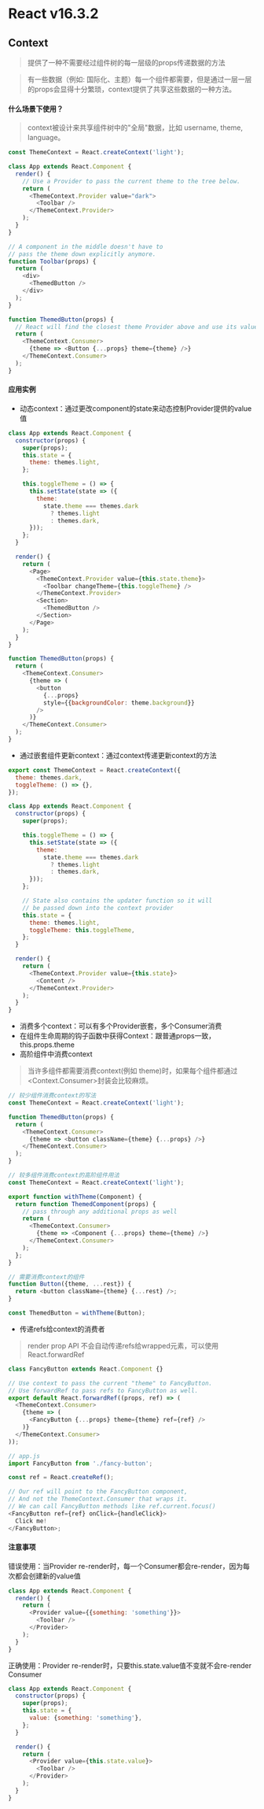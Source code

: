 # React v16.3.2

## Context
> 提供了一种不需要经过组件树的每一层级的props传递数据的方法

> 有一些数据（例如: 国际化、主题）每一个组件都需要，但是通过一层一层的props会显得十分繁琐，context提供了共享这些数据的一种方法。

#### 什么场景下使用？
> context被设计来共享组件树中的"全局"数据，比如 username, theme, language。
```javascript
const ThemeContext = React.createContext('light');

class App extends React.Component {
  render() {
    // Use a Provider to pass the current theme to the tree below.
    return (
      <ThemeContext.Provider value="dark">
        <Toolbar />
      </ThemeContext.Provider>
    );
  }
}

// A component in the middle doesn't have to
// pass the theme down explicitly anymore.
function Toolbar(props) {
  return (
    <div>
      <ThemedButton />
    </div>
  );
}

function ThemedButton(props) {
  // React will find the closest theme Provider above and use its value.
  return (
    <ThemeContext.Consumer>
      {theme => <Button {...props} theme={theme} />}
    </ThemeContext.Consumer>
  );
}
```
#### 应用实例
* 动态context：通过更改component的state来动态控制Provider提供的value值
```javascript
class App extends React.Component {
  constructor(props) {
    super(props);
    this.state = {
      theme: themes.light,
    };

    this.toggleTheme = () => {
      this.setState(state => ({
        theme:
          state.theme === themes.dark
            ? themes.light
            : themes.dark,
      }));
    };
  }

  render() {
    return (
      <Page>
        <ThemeContext.Provider value={this.state.theme}>
          <Toolbar changeTheme={this.toggleTheme} />
        </ThemeContext.Provider>
        <Section>
          <ThemedButton />
        </Section>
      </Page>
    );
  }
}

function ThemedButton(props) {
  return (
    <ThemeContext.Consumer>
      {theme => (
        <button
          {...props}
          style={{backgroundColor: theme.background}}
        />
      )}
    </ThemeContext.Consumer>
  );
}
```
* 通过嵌套组件更新context：通过context传递更新context的方法
```javascript
export const ThemeContext = React.createContext({
  theme: themes.dark,
  toggleTheme: () => {},
});

class App extends React.Component {
  constructor(props) {
    super(props);

    this.toggleTheme = () => {
      this.setState(state => ({
        theme:
          state.theme === themes.dark
            ? themes.light
            : themes.dark,
      }));
    };

    // State also contains the updater function so it will
    // be passed down into the context provider
    this.state = {
      theme: themes.light,
      toggleTheme: this.toggleTheme,
    };
  }

  render() {
    return (
      <ThemeContext.Provider value={this.state}>
        <Content />
      </ThemeContext.Provider>
    );
  }
}
```
* 消费多个context：可以有多个Provider嵌套，多个Consumer消费
* 在组件生命周期的钩子函数中获得Context：跟普通props一致，this.props.theme
* 高阶组件中消费context
> 当许多组件都需要消费context(例如 theme)时，如果每个组件都通过<Context.Consumer>封装会比较麻烦。

```javascript
// 较少组件消费context的写法
const ThemeContext = React.createContext('light');

function ThemedButton(props) {
  return (
    <ThemeContext.Consumer>
      {theme => <button className={theme} {...props} />}
    </ThemeContext.Consumer>
  );
}
```
```javascript
// 较多组件消费context的高阶组件用法
const ThemeContext = React.createContext('light');

export function withTheme(Component) {
  return function ThemedComponent(props) {
    // pass through any additional props as well
    return (
      <ThemeContext.Consumer>
        {theme => <Component {...props} theme={theme} />}
      </ThemeContext.Consumer>
    );
  };
}

// 需要消费context的组件
function Button({theme, ...rest}) {
  return <button className={theme} {...rest} />;
}

const ThemedButton = withTheme(Button);
```
* 传递refs给context的消费者
> render prop API 不会自动传递refs给wrapped元素，可以使用React.forwardRef
```javascript
class FancyButton extends React.Component {}

// Use context to pass the current "theme" to FancyButton.
// Use forwardRef to pass refs to FancyButton as well.
export default React.forwardRef((props, ref) => (
  <ThemeContext.Consumer>
    {theme => (
      <FancyButton {...props} theme={theme} ref={ref} />
    )}
  </ThemeContext.Consumer>
));

// app.js
import FancyButton from './fancy-button';

const ref = React.createRef();

// Our ref will point to the FancyButton component,
// And not the ThemeContext.Consumer that wraps it.
// We can call FancyButton methods like ref.current.focus()
<FancyButton ref={ref} onClick={handleClick}>
  Click me!
</FancyButton>;
```
#### 注意事项
错误使用：当Provider re-render时，每一个Consumer都会re-render，因为每次都会创建新的value值
```javascript
class App extends React.Component {
  render() {
    return (
      <Provider value={{something: 'something'}}>
        <Toolbar />
      </Provider>
    );
  }
}
```
正确使用：Provider re-render时，只要this.state.value值不变就不会re-render Consumer
```javascript
class App extends React.Component {
  constructor(props) {
    super(props);
    this.state = {
      value: {something: 'something'},
    };
  }

  render() {
    return (
      <Provider value={this.state.value}>
        <Toolbar />
      </Provider>
    );
  }
}
```